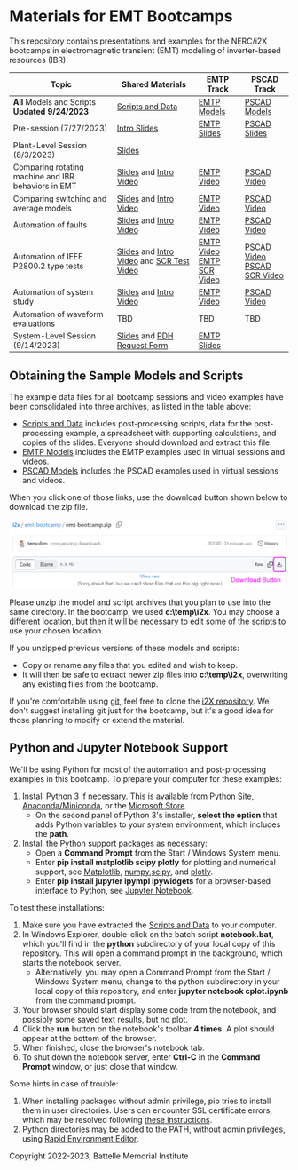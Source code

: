 # Materials for EMT Bootcamps 

This repository contains presentations and examples for the NERC/i2X
bootcamps in electromagnetic transient (EMT) modeling of inverter-based
resources (IBR).

| Topic | Shared Materials | EMTP Track | PSCAD Track |
| ----- | ---------------- | ---------- | ----------- |
| **All** Models and Scripts **Updated 9/24/2023** | [Scripts and Data](emt-bootcamp.zip) | [EMTP Models](EMTP.zip) | [PSCAD Models](PSCAD.zip) |
| Pre-session (7/27/2023) | [Intro Slides](EMT_Bootcamp_July_27.pdf) | [EMTP Slides](EMTP/EMTP_training_session_1.pdf) | [PSCAD Slides](PSCAD/EMT-largescale-simulations.pdf) |
| Plant-Level Session (8/3/2023) | [Slides](EMT_Bootcamp_Aug_3.pdf) | | |
| Comparing rotating machine and IBR behaviors in EMT | [Slides](MachineIBR.pdf) and [Intro Video](https://youtu.be/xEy14ngf5S8) | [EMTP Video](https://youtu.be/hL52Ou9pnms) | [PSCAD Video](https://youtu.be/_fqEFi1c2RE) |
| Comparing switching and average models | [Slides](AVMvsSwitching.pdf) and [Intro Video](https://youtu.be/I_r8cAxrhbI) | [EMTP Video](https://www.youtube.com/watch?v=7aJRcpISXFQ) | [PSCAD Video](https://www.youtube.com/watch?v=puneEQfquRQ) |
| Automation of faults | [Slides](FaultTests.pdf) and [Intro Video](https://youtu.be/AfuLv0IZJmg) | [EMTP Video](https://www.youtube.com/watch?v=11uVw5h7a2E) | [PSCAD Video](https://www.youtube.com/watch?v=COSS0iXmNU4) |
| Automation of IEEE P2800.2 type tests | [Slides](PlantTests.pdf) and [Intro Video](https://youtu.be/nfA5zHqVcfE) and [SCR Test Video](https://youtu.be/c95BJ9WOk04) | [EMTP Video](https://www.youtube.com/watch?v=JkydWvTYPA4)<br>[EMTP SCR Video](https://www.youtube.com/watch?v=opXhY4kdFko) | [PSCAD Video](https://www.youtube.com/watch?v=9WVdVTPErD8)<br>[PSCAD SCR Video](https://www.youtube.com/watch?v=ExsLqhpGrH0) |
| Automation of system study | [Slides](SystemStudy.pdf) and [Intro Video](https://youtu.be/99ZjOcmDR3o) | [EMTP Video](https://www.youtube.com/watch?v=XFMGE3gxGdA) | [PSCAD Video](https://www.youtube.com/watch?v=9ci4Qkclt1c) |
| Automation of waveform evaluations | TBD | TBD | TBD |
| System-Level Session (9/14/2023) | [Slides](EMT_Bootcamp_Sep_14.pdf) and [PDH Request Form](PDH_Hours.xlsx) | [EMTP Slides](EMTP/EMT_Bootcamp_Sep_14_EMTP_Session.pdf) | |

## Obtaining the Sample Models and Scripts

The example data files for all bootcamp sessions and video examples have 
been consolidated into three archives, as listed in the table above: 

- [Scripts and Data](emt-bootcamp.zip) includes post-processing scripts, data for the post-processing example, a spreadsheet with supporting calculations, and copies of the slides. Everyone should download and extract this file.
- [EMTP Models](EMTP.zip) includes the EMTP examples used in virtual sessions and videos.
- [PSCAD Models](PSCAD.zip) includes the PSCAD examples used in virtual sessions and videos.

When you click one of those links, use the download button shown below to download the zip file.

![Download Button](download.png)

Please unzip the model and script archives that you plan to use into the 
same directory.  In the bootcamp, we used **c:\\temp\\i2x**.  You may 
choose a different location, but then it will be necessary to edit some of 
the scripts to use your chosen location.  
  
If you unzipped previous versions of these models and scripts:
  
- Copy or rename any files that you edited and wish to keep.
- It will then be safe to extract newer zip files into **c:\\temp\\i2x**, overwriting any existing files from the bootcamp.

If you're comfortable using [git](https://git-scm.com/download/win), feel 
free to clone the [i2X 
repository](https://github.com/pnnl/i2x/tree/develop).  We don't suggest 
installing git just for the bootcamp, but it's a good idea for those 
planning to modify or extend the material.  

## Python and Jupyter Notebook Support

We'll be using Python for most of the automation and post-processing
examples in this bootcamp. To prepare your computer for these examples:

1. Install Python 3 if necessary. This is available from [Python Site](https://python.org), 
   [Anaconda/Miniconda](https://www.anaconda.com/), or the 
   [Microsoft Store](https://apps.microsoft.com/store/detail/python-310/9PJPW5LDXLZ5).
   - On the second panel of Python 3's installer, **select the option** that adds Python variables to your system environment, which includes the **path**.
2. Install the Python support packages as necessary:
   - Open a **Command Prompt** from the Start / Windows System menu.
   - Enter **pip install matplotlib scipy plotly** for plotting and numerical support, see [Matplotlib](https://matplotlib.org/), [numpy](https://numpy.org/doc/stable/user/index.html),[scipy](https://scipy.org/), and [plotly](https://plotly.com/python/getting-started/).
   - Enter **pip install jupyter ipympl ipywidgets** for a browser-based interface to Python, see [Jupyter Notebook](https://jupyter.org).

To test these installations:

1. Make sure you have extracted the [Scripts and Data](emt-bootcamp.zip) to your computer.
2. In Windows Explorer, double-click on the batch script **notebook.bat**, which you'll find in the **python** subdirectory of your local copy of this repository. This will open a command prompt in the background, which starts the notebook server.
   - Alternatively, you may open a Command Prompt from the Start / Windows System menu, change to the python subdirectory in your local copy of this repository, and enter **jupyter notebook cplot.ipynb** from the command prompt.
3. Your browser should start display some code from the notebook, and possibly some saved text results, but no plot.
4. Click the **run** button on the notebook's toolbar **4 times**.  A plot should appear at the bottom of the browser.
5. When finished, close the browser's notebook tab.
6. To shut down the notebook server, enter **Ctrl-C** in the **Command Prompt** window, or just close that window.

Some hints in case of trouble:

1. When installing packages without admin privilege, pip tries to install them in user directories. Users can encounter SSL certificate errors, which may be resolved following [these instructions](https://jhooq.com/pip-install-connection-error/).
2. Python directories may be added to the PATH, without admin privileges, using [Rapid Environment Editor](https://www.rapidee.com/en/about).

Copyright 2022-2023, Battelle Memorial Institute

